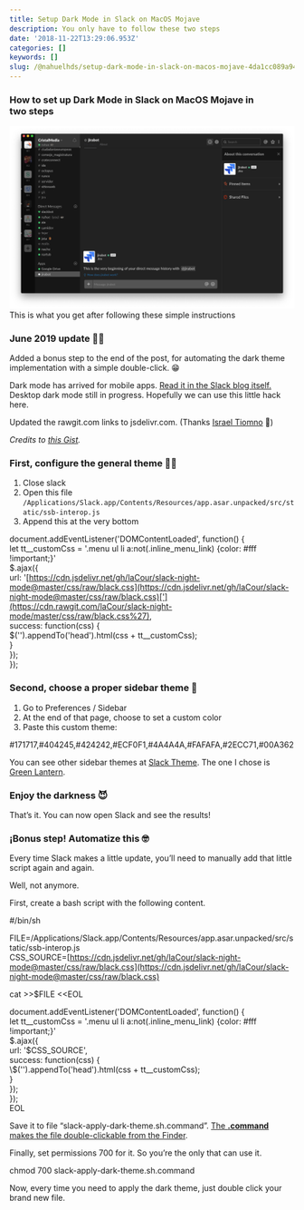 ```yaml
---
title: Setup Dark Mode in Slack on MacOS Mojave
description: You only have to follow these two steps
date: '2018-11-22T13:29:06.953Z'
categories: []
keywords: []
slug: /@nahuelhds/setup-dark-mode-in-slack-on-macos-mojave-4da1cc089a94
---
```


### How to set up Dark Mode in Slack on MacOS Mojave in two steps

![This is what you get after following these simple instructions](img/1__NVjk4Iy__c6ZSkfpxuQAkNA.png)
This is what you get after following these simple instructions

### June 2019 update 💁‍♂️

Added a bonus step to the end of the post, for automating the dark theme implementation with a simple double-click. 😁

Dark mode has arrived for mobile apps. [Read it in the Slack blog itself.](https://get.slack.help/hc/en-us/articles/360019434914-Dark-mode-for-Slack-s-mobile-apps) Desktop dark mode still in progress. Hopefully we can use this little hack here.

Updated the rawgit.com links to jsdelivr.com. (Thanks [Israel Tiomno](https://medium.com/u/7dc15be05be) 🤗)

_Credits to_ [_this Gist_](https://gist.github.com/a7madgamal/c2ce04dde8520f426005e5ed28da8608)_._

### First, configure the general theme 👨‍💻

1.  Close slack
2.  Open this file `/Applications/Slack.app/Contents/Resources/app.asar.unpacked/src/static/ssb-interop.js`
3.  Append this at the very bottom

document.addEventListener('DOMContentLoaded', function() {  
    let tt\_\_customCss = '.menu ul li a:not(.inline\_menu\_link) {color: #fff !important;}'  
    $.ajax({  
         url: '[https://cdn.jsdelivr.net/gh/laCour/slack-night-mode@master/css/raw/black.css](https://cdn.jsdelivr.net/gh/laCour/slack-night-mode@master/css/raw/black.css)['](https://cdn.rawgit.com/laCour/slack-night-mode/master/css/raw/black.css%27),  
        success: function(css) {  
            $('<style></style>').appendTo('head').html(css + tt\_\_customCss);  
        }  
   });  
});

### Second, choose a proper sidebar theme 💅

1.  Go to Preferences / Sidebar
2.  At the end of that page, choose to set a custom color
3.  Paste this custom theme:

#171717,#404245,#424242,#ECF0F1,#4A4A4A,#FAFAFA,#2ECC71,#00A362

You can see other sidebar themes at [Slack Theme](https://slackthemes.net). The one I chose is [Green Lantern](https://slackthemes.net/#/green_lantern).

### Enjoy the darkness 😈

That’s it. You can now open Slack and see the results!

### ¡Bonus step! Automatize this 🤓

Every time Slack makes a little update, you’ll need to manually add that little script again and again.

Well, not anymore.

First, create a bash script with the following content.

#/bin/sh

FILE=/Applications/Slack.app/Contents/Resources/app.asar.unpacked/src/static/ssb-interop.js  
CSS\_SOURCE=[https://cdn.jsdelivr.net/gh/laCour/slack-night-mode@master/css/raw/black.css](https://cdn.jsdelivr.net/gh/laCour/slack-night-mode@master/css/raw/black.css)

cat >>$FILE <<EOL

document.addEventListener('DOMContentLoaded', function() {  
    let tt\_\_customCss = '.menu ul li a:not(.inline\_menu\_link) {color: #fff !important;}'  
    $.ajax({  
        url: '$CSS\_SOURCE',  
        success: function(css) {  
            \\$('<style></style>').appendTo('head').html(css + tt\_\_customCss);  
        }  
   });  
});  
EOL

Save it to file “slack-apply-dark-theme.sh.command”. [The **.command** makes the file double-clickable from the Finder](https://stackoverflow.com/a/29710607/1588525).

Finally, set permissions 700 for it. So you’re the only that can use it.

chmod 700 slack-apply-dark-theme.sh.command

Now, every time you need to apply the dark theme, just double click your brand new file.